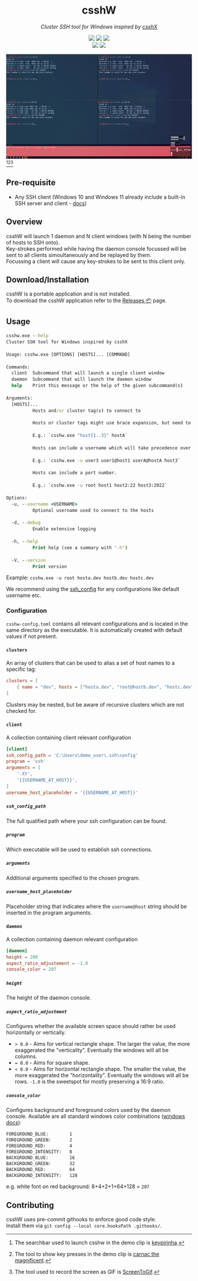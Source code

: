 <h1 align="center">csshW</h3>
<p align="center"><i>Cluster SSH tool for Windows inspired by <a href="https://github.com/brockgr/csshx">csshX</a></i></p>
<p align="center">
  <a href="./LICENSE.txt"><img src="https://img.shields.io/badge/License-Apache_2.0-blue.svg"></a>
  <a href="https://github.com/whme/csshw/releases/latest"><img src="https://img.shields.io/github/v/release/whme/csshw.svg"></a>
  <a href="https://github.com/whme/csshw/releases"><img src="https://img.shields.io/github/downloads/whme/csshw/total"></a><br>
  <a href="https://github.com/whme/csshw/actions/workflows/ci.yml"><img src="https://github.com/whme/csshw/actions/workflows/ci.yml/badge.svg"></a>
  <a href="https://github.com/whme/csshw/actions/workflows/deploy_docs.yml"><img src="https://github.com/whme/csshw/actions/workflows/deploy_docs.yml/badge.svg"></a>
</p>

![csshw demo](https://raw.githubusercontent.com/whme/csshw/refs/heads/main/demo/csshw.gif)[^1][^2][^3]

## Pre-requisite
- Any SSH client (Windows 10 and Windows 11 already include a built-in SSH server and client - [docs](https://learn.microsoft.com/en-us/windows/terminal/tutorials/ssh))

## Overview
csshW will launch 1 daemon and N client windows (with N being the number of hosts to SSH onto).<br>
Key-strokes performed while having the daemon console focussed will be sent to all clients simoultaneously and be replayed by them.<br>
Focussing a client will cause any key-strokes to be sent to this client only.

## Download/Installation
csshW is a portable application and is not installed.<br>
To download the csshW application refer to the [Releases 📦](https://github.com/whme/csshw/releases) page.

## Usage

```cmd
csshw.exe --help
Cluster SSH tool for Windows inspired by csshX

Usage: csshw.exe [OPTIONS] [HOSTS]... [COMMAND]

Commands:
  client  Subcommand that will launch a single client window
  daemon  Subcommand that will launch the daemon window
  help    Print this message or the help of the given subcommand(s)

Arguments:
  [HOSTS]...
          Hosts and/or cluster tag(s) to connect to

          Hosts or cluster tags might use brace expansion, but need to be properly quoted.

          E.g.: `csshw.exe "host{1..3}" hostA`

          Hosts can include a username which will take precedence over the username given via the `-u` option and over any ssh config value.

          E.g.: `csshw.exe -u user3 user1@host1 userA@hostA host3`

          Hosts can include a port number.

          E.g.: `csshw.exe -u root host1 host2:22 host3:2022`

Options:
  -u, --username <USERNAME>
          Optional username used to connect to the hosts

  -d, --debug
          Enable extensive logging

  -h, --help
          Print help (see a summary with '-h')

  -V, --version
          Print version
```
Example:
`csshw.exe -u root hosta.dev hostb.dev hostc.dev`

We recommend using the [ssh_config](https://linux.die.net/man/5/ssh_config) for any configurations like default username etc.

### Configuration

`csshw-config.toml` contains all relevant configurations and is located in the same directory as the executable.
It is automatically created with default values if not present.

#### `clusters`
An array of clusters that can be used to alias a set of host names to a specific tag:
```toml
clusters = [
    { name = "dev", hosts = ["hosta.dev", "root@hostb.dev", "hostc.dev"] }
]
```
Clusters may be nested, but be aware of recursive clusters which are not checked for.

#### `client`
A collection containing client relevant configuration
``` toml
[client]
ssh_config_path = 'C:\Users\demo_user\.ssh\config'
program = 'ssh'
arguments = [
    '-XY',
    '{{USERNAME_AT_HOST}}',
]
username_host_placeholder = '{{USERNAME_AT_HOST}}'
```

##### `ssh_config_path`
The full qualified path where your ssh configuration can be found.

##### `program`
Which executable will be used to establish ssh connections.

##### `arguments`
Additional arguments specified to the chosen program.

##### `username_host_placeholder`
Placeholder string that indicates where the `username@host` string should be inserted in the program arguments.

#### `daemon`
A collection containing daemon relevant configuration
``` toml
[daemon]
height = 200
aspect_ratio_adjustement = -1.0
console_color = 207
```

##### `height`
The height of the daemon console.

##### `aspect_ratio_adjustment`
Configures whether the available screen space should rather be used horizontally or vertically.
* `> 0.0` - Aims for vertical rectangle shape.
  The larger the value, the more exaggerated the "verticality".
  Eventually the windows will all be columns.
* `= 0.0` - Aims for square shape.
* `< 0.0` - Aims for horizontal rectangle shape.
  The smaller the value, the more exaggerated the "horizontality".
  Eventually the windows will all be rows.
  `-1.0` is the sweetspot for mostly preserving a 16:9 ratio.

##### `console_color`
Configures background and foreground colors used by the daemon console.
Available are all standard windows color combinations ([windows docs](https://learn.microsoft.com/en-us/windows/console/console-screen-buffers#character-attributes)):
```
FOREGROUND_BLUE:        1
FOREGROUND_GREEN:       2
FOREGROUND_RED:         4
FOREGROUND_INTENSITY:   8
BACKGROUND_BLUE:        16
BACKGROUND_GREEN:       32
BACKGROUND_RED:         64
BACKGROUND_INTENSITY:   128
```
e.g. white font on red background: 8+4+2+1+64+128 = `207`

## Contributing
csshW uses pre-commit githooks to enforce good code style.<br>
Install them via ``git config --local core.hooksPath .githooks/``.

[^1]: The searchbar used to launch csshw in the demo clip is [keypirinha](https://keypirinha.com/).
[^2]: The tool to show key presses in the demo clip is [carnac the magnificent](https://github.com/Code52/carnac).
[^3]: The tool used to record the screen as GIF is [ScreenToGif](https://github.com/NickeManarin/ScreenToGif).
